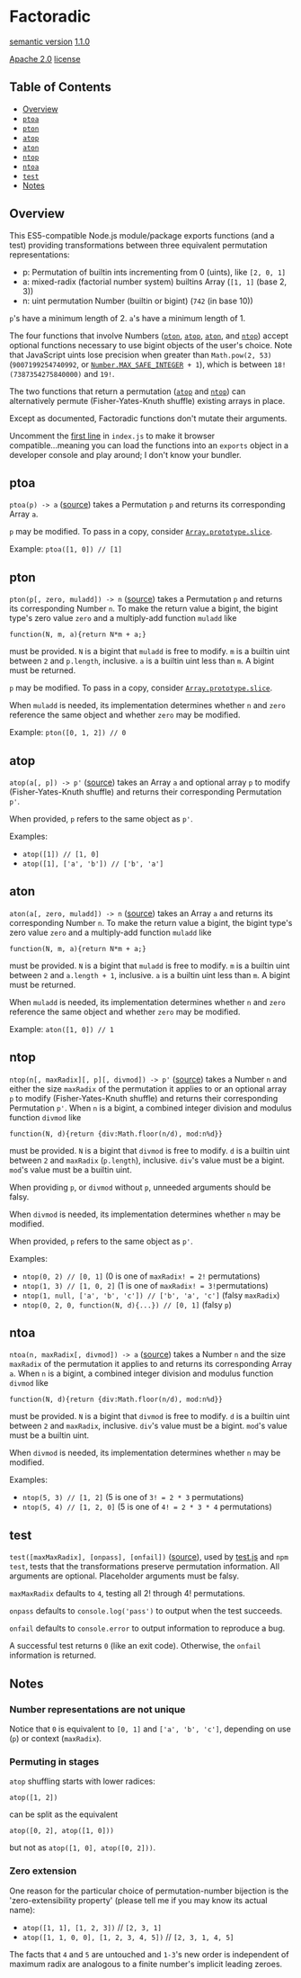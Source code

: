 # Factoradic

[semantic version](https://semver.org/) [1.1.0](CHANGELOG.md#110-from-100)

[Apache 2.0](https://www.apache.org/licenses/LICENSE-2.0) [license](LICENSE)

## Table of Contents

- [Overview](#Overview)
- [`ptoa`](#ptoa)
- [`pton`](#pton)
- [`atop`](#atop)
- [`aton`](#aton)
- [`ntop`](#ntop)
- [`ntoa`](#ntoa)
- [`test`](#test)
- [Notes](#notes)

## Overview

This ES5-compatible Node.js module/package exports functions (and a test) providing transformations between three equivalent permutation representations:

- p: Permutation of builtin ints incrementing from 0 (uints), like `[2, 0, 1]`
- a: mixed-radix (factorial number system) builtins Array (`[1, 1]` (base 2, 3))
- n: uint permutation Number (builtin or bigint) (`742` (in base 10))

`p`'s have a minimum length of 2. `a`'s have a minimum length of 1.

The four functions that involve Numbers ([`pton`](#pton), [`atop`](#atop), [`aton`](#aton), and [`ntop`](#ntop)) accept optional functions necessary to use bigint objects of the user's choice. Note that JavaScript uints lose precision when greater than `Math.pow(2, 53)` (`9007199254740992`, or [`Number.MAX_SAFE_INTEGER`](https://developer.mozilla.org/en-US/docs/Web/JavaScript/Reference/Global_Objects/Number/MAX_SAFE_INTEGER)` + 1`), which is between `18! (7387354275840000)` and `19!`.

The two functions that return a permutation ([`atop`](#atop) and [`ntop`](#ntop)) can alternatively permute (Fisher-Yates-Knuth shuffle) existing arrays in place.

Except as documented, Factoradic functions don't mutate their arguments.

Uncomment the [first line](index.js#L1) in `index.js` to make it browser compatible...meaning you can load the functions into an `exports` object in a developer console and play around; I don't know your bundler.

## ptoa

`ptoa(p) -> a` ([source](index.js#L13)) takes a Permutation `p` and returns its corresponding Array `a`.

`p` may be modified. To pass in a copy, consider [`Array.prototype.slice`](https://developer.mozilla.org/en-US/docs/Web/JavaScript/Reference/Global_Objects/Array/slice).

Example: `ptoa([1, 0]) // [1]`

## pton

`pton(p[, zero, muladd]) -> n` ([source](index.js#L26)) takes a Permutation `p` and returns its corresponding Number `n`. To make the return value a bigint, the bigint type's zero value `zero` and a multiply-add function `muladd` like

`function(N, m, a){return N*m + a;}`

must be provided. `N` is a bigint that `muladd` is free to modify. `m` is a builtin uint between `2` and `p.length`, inclusive. `a` is a builtin uint less than `m`. A bigint must be returned.

`p` may be modified. To pass in a copy, consider [`Array.prototype.slice`](https://developer.mozilla.org/en-US/docs/Web/JavaScript/Reference/Global_Objects/Array/slice).

When `muladd` is needed, its implementation determines whether `n` and `zero` reference the same object and whether `zero` may be modified.

Example: `pton([0, 1, 2]) // 0`

## atop

`atop(a[, p]) -> p'` ([source](index.js#L39)) takes an Array `a` and optional array `p` to modify (Fisher-Yates-Knuth shuffle) and returns their corresponding Permutation `p'`.

When provided, `p` refers to the same object as `p'`.

Examples:

- `atop([1]) // [1, 0]`
- `atop([1], ['a', 'b']) // ['b', 'a']`

## aton

`aton(a[, zero, muladd]) -> n` ([source](index.js#L49)) takes an Array `a` and returns its corresponding Number `n`. To make the return value a bigint, the bigint type's zero value `zero` and a multiply-add function `muladd` like

`function(N, m, a){return N*m + a;}`

must be provided. `N` is a bigint that `muladd` is free to modify. `m` is a builtin uint between `2` and `a.length + 1`, inclusive. `a` is a builtin uint less than `m`. A bigint must be returned.

When `muladd` is needed, its implementation determines whether `n` and `zero` reference the same object and whether `zero` may be modified.

Example: `aton([1, 0]) // 1`

## ntop

`ntop(n[, maxRadix][, p][, divmod]) -> p'` ([source](index.js#L60)) takes a Number `n` and either the size `maxRadix` of the permutation it applies to or an optional array `p` to modify (Fisher-Yates-Knuth shuffle) and returns their corresponding Permutation `p'`. When `n` is a bigint, a combined integer division and modulus function `divmod` like

`function(N, d){return {div:Math.floor(n/d), mod:n%d}}`

must be provided. `N` is a bigint that `divmod` is free to modify. `d` is a builtin uint between `2` and `maxRadix` (`p.length`), inclusive. `div`'s value must be a bigint. `mod`'s value must be a builtin uint.

When providing `p`, or `divmod` without `p`, unneeded arguments should be falsy.

When `divmod` is needed, its implementation determines whether `n` may be
modified.

When provided, `p` refers to the same object as `p'`.

Examples:

- `ntop(0, 2) // [0, 1]` (0 is one of `maxRadix! = 2!` permutations)
- `ntop(1, 3) // [1, 0, 2]` (1 is one of `maxRadix! = 3!`permutations)
- `ntop(1, null, ['a', 'b', 'c']) // ['b', 'a', 'c']` (falsy `maxRadix`)
- `ntop(0, 2, 0, function(N, d){...}) // [0, 1]` (falsy `p`)

## ntoa

`ntoa(n, maxRadix[, divmod]) -> a` ([source](index.js#L73)) takes a Number `n` and the size `maxRadix` of the permutation it applies to and returns its corresponding Array `a`. When `n` is a bigint, a combined integer division and modulus function `divmod` like

`function(N, d){return {div:Math.floor(n/d), mod:n%d}}`

must be provided. `N` is a bigint that `divmod` is free to modify. `d` is a builtin uint between `2` and `maxRadix`, inclusive. `div`'s value must be a bigint. `mod`'s value must be a builtin uint.

When `divmod` is needed, its implementation determines whether `n` may be modified.

Examples:

- `ntop(5, 3) // [1, 2]` (5 is one of `3! = 2 * 3` permutations)
- `ntop(5, 4) // [1, 2, 0]` (5 is one of `4! = 2 * 3 * 4` permutations)

## test

`test([maxMaxRadix], [onpass], [onfail])` ([source](index.js#L84)), used by [test.js](test.js) and `npm test`, tests that the transformations preserve permutation information. All arguments are optional. Placeholder arguments must be falsy.

`maxMaxRadix` defaults to `4`, testing all 2! through 4! permutations.

`onpass` defaults to `console.log('pass')` to output when the test succeeds.

`onfail` defaults to `console.error` to output information to reproduce a bug.

A successful test returns `0` (like an exit code). Otherwise, the `onfail` information is returned.

## Notes

### Number representations are not unique

Notice that `0` is equivalent to `[0, 1]` and `['a', 'b', 'c']`, depending on use (`p`) or context (`maxRadix`).

### Permuting in stages

`atop` shuffling starts with lower radices:

`atop([1, 2])`

can be split as the equivalent

`atop([0, 2], atop([1, 0]))`

but not as `atop([1, 0], atop([0, 2]))`.

### Zero extension

One reason for the particular choice of permutation-number bijection is the 'zero-extensibility property' (please tell me if you may know its actual name):

- `atop([1, 1], [1, 2, 3])` // `[2, 3, 1]`
- `atop([1, 1, 0, 0], [1, 2, 3, 4, 5])` // `[2, 3, 1, 4, 5]`

The facts that `4` and `5` are untouched and `1-3`'s new order is independent of maximum radix are analogous to a finite number's implicit leading zeroes.
